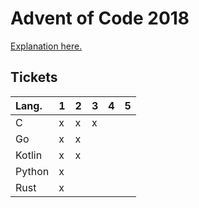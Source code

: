 # Advent of Code 2018
[Explanation here.](https://kageru.moe/blog/article/aoc)

## Tickets
| Lang.  | 1 | 2 | 3 | 4 | 5 |
|:-------|---|---|---|---|---|
| C      | x | x | x |   |   |
| Go     | x | x |   |   |   |
| Kotlin | x | x |   |   |   |
| Python | x |   |   |   |   |
| Rust   | x |   |   |   |   |
